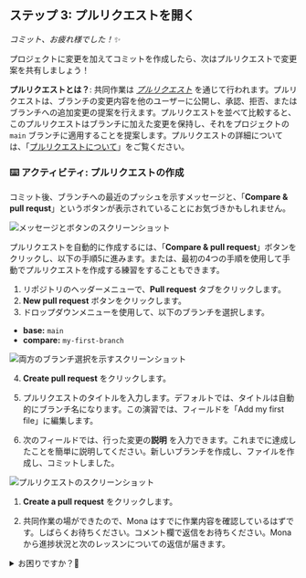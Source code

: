 ## ステップ 3: プルリクエストを開く

_コミット、お疲れ様でした！:sparkles:_

プロジェクトに変更を加えてコミットを作成したら、次はプルリクエストで変更案を共有しましょう！

**プルリクエストとは？**: 共同作業は _[プルリクエスト](https://docs.github.com/en/get-started/quickstart/github-glossary#pull-request)_ を通じて行われます。プルリクエストは、ブランチの変更内容を他のユーザーに公開し、承認、拒否、またはブランチへの追加変更の提案を行えます。プルリクエストを並べて比較すると、このプルリクエストはブランチに加えた変更を保持し、それをプロジェクトの `main` ブランチに適用することを提案します。プルリクエストの詳細については、「[プルリクエストについて](https://docs.github.com/ja/pull-requests/collaborating-with-pull-requests/proposing-changes-to-your-work-with-pull-requests/about-pull-requests)」をご覧ください。

### :keyboard: アクティビティ: プルリクエストの作成

コミット後、ブランチへの最近のプッシュを示すメッセージと、「**Compare & pull requst**」というボタンが表示されていることにお気づきかもしれません。

![メッセージとボタンのスクリーンショット](https://github.com/user-attachments/assets/47b82c6e-d45b-4854-b8b4-1cb2c33af05f)

プルリクエストを自動的に作成するには、「**Compare & pull request**」ボタンをクリックし、以下の手順5に進みます。または、最初の4つの手順を使用して手動でプルリクエストを作成する練習をすることもできます。

1. リポジトリのヘッダーメニューで、**Pull request** タブをクリックします。
2. **New pull request** ボタンをクリックします。
3. ドロップダウンメニューを使用して、以下のブランチを選択します。

- **base:** `main`
- **compare:** `my-first-branch`

![両方のブランチ選択を示すスクリーンショット](https://github.com/user-attachments/assets/140ca348-b6de-4c3c-b29f-fd57944d98a9)

4. **Create pull request** をクリックします。

5. プルリクエストのタイトルを入力します。デフォルトでは、タイトルは自動的にブランチ名になります。この演習では、フィールドを「Add my first file」に編集します。

6. 次のフィールドでは、行った変更の**説明** を入力できます。これまでに達成したことを簡単に説明してください。新しいブランチを作成し、ファイルを作成し、コミットしました。

![プルリクエストのスクリーンショット](https://github.com/user-attachments/assets/e03171f9-98cc-4067-a473-78424618f1f8)

1. **Create a pull request** をクリックします。

2. 共同作業の場ができたので、Mona はすでに作業内容を確認しているはずです。しばらくお待ちください。コメント欄で返信をお待ちください。Mona から進捗状況と次のレッスンについての返信が届きます。

<details>
<summary>お困りですか？🤷</summary><br/>

フィードバックが届かない場合は、以下の点をご確認ください。
- プルリクエストのタイトルが正しいことを確認してください。
- プルリクエストに説明が含まれていることを確認してください。

</details>